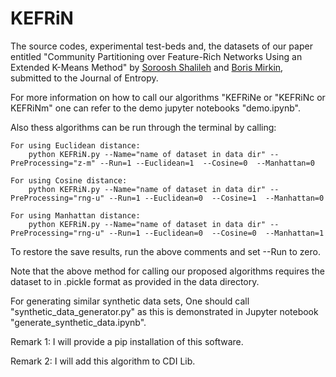 # KEFRiN

The source codes, experimental test-beds and, the datasets of our paper entitled "Community Partitioning over Feature-Rich Networks Using an Extended K-Means Method" by [Soroosh Shalileh](https://www.hse.ru/en/staff/srshalileh) and [Boris Mirkin](https://www.hse.ru/en/staff/bmirkin), submitted to the Journal of Entropy.



For more information on how to call our algorithms "KEFRiNe or "KEFRiNc or KEFRiNm" one can refer to the demo jupyter notebooks "demo.ipynb".

Also thess algorithms can be run through the terminal by calling: 
            
    For using Euclidean distance:       
        python KEFRiN.py --Name="name of dataset in data dir" --PreProcessing="z-m" --Run=1 --Euclidean=1  --Cosine=0  --Manhattan=0
        
    For using Cosine distance:    
        python KEFRiN.py --Name="name of dataset in data dir" --PreProcessing="rng-u" --Run=1 --Euclidean=0  --Cosine=1  --Manhattan=0
        
    For using Manhattan distance:    
        python KEFRiN.py --Name="name of dataset in data dir" --PreProcessing="rng-u" --Run=1 --Euclidean=0  --Cosine=0  --Manhattan=1

To restore the save results, run the above comments and set --Run to zero.

Note that the above method for calling our proposed algorithms requires the dataset to in .pickle format as provided in the data directory.

For generating similar synthetic data sets, One should call "synthetic_data_generator.py" as this is demonstrated in Jupyter notebook "generate_synthetic_data.ipynb".



Remark 1: I will provide a pip installation of this software.

Remark 2:  I will add this algorithm to CDI Lib.
